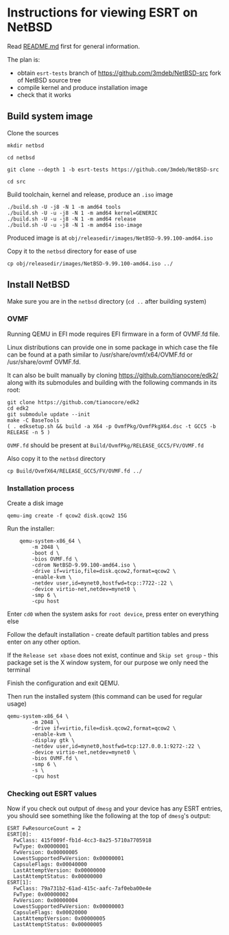 # Instructions for viewing ESRT on NetBSD

Read [README.md](./README.md) first for general information.

The plan is:
 * obtain `esrt-tests` branch of https://github.com/3mdeb/NetBSD-src fork of
   NetBSD source tree
 * compile kernel and produce installation image
 * check that it works

## Build system image

Clone the sources
```
mkdir netbsd

cd netbsd

git clone --depth 1 -b esrt-tests https://github.com/3mdeb/NetBSD-src

cd src
```

Build toolchain, kernel and release, produce an `.iso` image
```
./build.sh -U -j8 -N 1 -m amd64 tools
./build.sh -U -u -j8 -N 1 -m amd64 kernel=GENERIC
./build.sh -U -u -j8 -N 1 -m amd64 release
./build.sh -U -u -j8 -N 1 -m amd64 iso-image
```

Produced image is at `obj/releasedir/images/NetBSD-9.99.100-amd64.iso`

Copy it to the `netbsd` directory for ease of use

```
cp obj/releasedir/images/NetBSD-9.99.100-amd64.iso ../
```

## Install NetBSD

Make sure you are in the `netbsd` directory (`cd ..` after building system)

### OVMF

Running QEMU in EFI mode requires EFI firmware in a form of OVMF.fd file.

Linux distributions can provide one in some package in which case the file can 
be found at a path similar to /usr/share/ovmf/x64/OVMF.fd or /usr/share/ovmf
OVMF.fd.

It can also be built manually by cloning https://github.com/tianocore/edk2/ 
along with its submodules and building with the following commands in its root:

```
git clone https://github.com/tianocore/edk2
cd edk2
git submodule update --init
make -C BaseTools
( . edksetup.sh && build -a X64 -p OvmfPkg/OvmfPkgX64.dsc -t GCC5 -b RELEASE -n 5 )
```

`OVMF.fd` should be present at `Build/OvmfPkg/RELEASE_GCC5/FV/OVMF.fd`

Also copy it to the `netbsd` directory

```
cp Build/OvmfX64/RELEASE_GCC5/FV/OVMF.fd ../
```

### Installation process

Create a disk image

```
qemu-img create -f qcow2 disk.qcow2 15G
```

Run the installer:

```
    qemu-system-x86_64 \
        -m 2048 \
        -boot d \
        -bios OVMF.fd \
        -cdrom NetBSD-9.99.100-amd64.iso \
        -drive if=virtio,file=disk.qcow2,format=qcow2 \
        -enable-kvm \
        -netdev user,id=mynet0,hostfwd=tcp::7722-:22 \
        -device virtio-net,netdev=mynet0 \
        -smp 6 \
        -cpu host
```

Enter `cd0` when the system asks for `root device`, press enter on everything
else

Follow the default installation - create default partition tables and press
enter on any other option.

If the `Release set xbase` does not exist, continue and `Skip set group` - this
package set is the X window system, for our purpose we only need the terminal

Finish the configuration and exit QEMU.

Then run the installed system (this command can be used for regular usage)

```
qemu-system-x86_64 \
        -m 2048 \
        -drive if=virtio,file=disk.qcow2,format=qcow2 \
        -enable-kvm \
        -display gtk \
        -netdev user,id=mynet0,hostfwd=tcp:127.0.0.1:9272-:22 \
        -device virtio-net,netdev=mynet0 \
        -bios OVMF.fd \
        -smp 6 \
        -s \
        -cpu host
```

### Checking out ESRT values

Now if you check out output of `dmesg` and your device has any ESRT entries, you
should see something like the following at the top of `dmesg`'s output:

```
ESRT FwResourceCount = 2
ESRT[0]:
  FwClass: 415f009f-fb1d-4cc3-8a25-5710a7705918
  FwType: 0x00000001
  FwVersion: 0x00000005
  LowestSupportedFwVersion: 0x00000001
  CapsuleFlags: 0x00040000
  LastAttemptVersion: 0x00000000
  LastAttemptStatus: 0x00000000
ESRT[1]:
  FwClass: 79a731b2-61ad-415c-aafc-7af0eba00e4e
  FwType: 0x00000002
  FwVersion: 0x00000004
  LowestSupportedFwVersion: 0x00000003
  CapsuleFlags: 0x00020000
  LastAttemptVersion: 0x00000005
  LastAttemptStatus: 0x00000005
```
